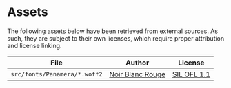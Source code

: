 # Assets

The following assets below have been retrieved from external sources. As such, they are subject to their own licenses, which require proper attribution and license linking.

| File                         | Author             | License                                     |
| ---------------------------- | ------------------ | ------------------------------------------- |
| `src/fonts/Panamera/*.woff2` | [Noir Blanc Rouge] | [SIL OFL 1.1](./src/fonts/panamera/OFL.txt) |

[Noir Blanc Rouge]: https://noirblancrouge.com/

